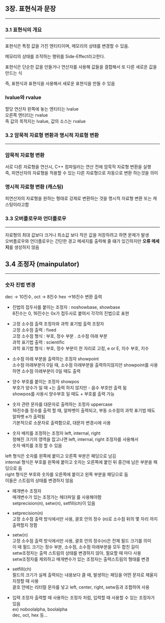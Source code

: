 ## 3장. 표현식과 문장 
--------------------

### 3.1 표현식의 개요 
---------------------
표현식은 특정 값을 가진 엔티티이며, 메모리의 상태를 변경할 수 있음. 

메모리의 상태를 조작하는 행위를 Side-Effect라고한다.

표현식은 단순한 값을 만들거나 연산자를 사용해 값들을 결합해서 또 다른 새로운 값을 만드는 식

즉, 표현식과 표현식을 사용해서 새로운 표현식을 만들 수 있음 


### lvalue와 rvalue 

할당 연산자 왼쪽에 놓는 엔티티는 lvalue<br>
오른쪽 엔티티는 rvalue <br>
즉 값의 목적지는 lvalue, 값의 소스는 rvalue <br>

### 3.2 암묵적 자료형 변환과 명시적 자료형 변환
---------------------------------------------
### 암묵적 자료형 변환 

서로 다른 자료형을 연산시, C++ 컴파일러는 연산 전에 암묵적 자료형 변환을 실행 <br>
즉, 피연산자의 자료형을 적용할 수 있는 다른 자료형으로 자동으로 변환 하는것을 의미 <br>

### 명시적 자료형 변환 (캐스팅)

피연산자의 자료형을 원하는 형태로 강제로 변환하는 것을 명시적 자료형 변환 또는 캐스팅이라고함 <br>


### 3.3 오버플로우와 언더플로우
--------------------
자료형의 최대 값보다 크거나 최소값 보다 작은 값을 저장하려고 하면 문제가 발생 <br>
오버플로우와 언더플로우는 간단한 경고 메세지를 출력해 줄 떄가 있긴하지만 **오류 메세지**를 생성하지 않음 <br>

## 3.4 조정자 (mainpulator)
-----------------------
### 숫자 진법 변경 
dec -> 10진수, oct -> 8진수 hex ->16진수 변환 출력<br>
* 진법의 접두사를 붙이는 조정자 : noshowbase, showbase<br> 
8진수는 0, 16진수는 0x가 접두사로 붙여서 각각의 진법으로 표현<br>
* 고정 소수점 출력 조정자와 과학 표기법 출력 조정자 <br>
고정 소수점 출력 : fixed <br>
고정 소수점 형식 : 부호, 정수 부분 . 소수점 아래 부분<br>
과학 표기법 출력 : scientific <br>
과학 표기법 형식 : 부호, 정수 부분이 한 자리로 고정, e or E, 지수 부호, 지수<br>

* 소수점 아래 부분을 출력하는 조정자 showpoint <br> 
소수점 아래부분이 0일 때, 소수점 아래부분을 출력하지않지만 showpoint를 사용하면 소수점 아래부분이 0일 때도 출력

* 양수 부호를 붙이는 조정자 showpos <br>
부호가 양수가 일 때  +는  출력 하지 않지만  - 음수 부호만 출력 됨<br> 
showpos를 사용시 양수부호 일 때도 + 부호를 출력 가능

* 숫자 관련 문자를 대문자로 출력하는 조정자  uppercase <br>
16진수를 정수를 출력 할 때, 알파벳이 출력되고, 부동 소수점의 과학 표기법 때도 알파벳 e가 출력됨<br>
기본적으로 소문자로 출력함으로, 대문자 변경시에 사용

* 숫자 배치를 조정하는 조정자 left, internal, right <br>
정해진 크기의 영역을 잡고나면 left, internal, right 조정자를 사용해서<br> 
숫자 배치를 조정 할 수 있음 

left 형식은 숫자를 왼쪽에 붙이고 오른쪽 부분은 패딩으로 남김 <br> 
internal 형식은 부호를 왼쪽에 붙이고 숫자는 오른쪽에 붙인 뒤 중간에 남은 부분을 패딩으로 둠 <br> 
right 형식은 부호와 숫자를 오른쪽에 붙이고 왼쪽 부분을 패딩으로 둠 <br> 
이들은 스트림의 상태를 변경하지 않음

* 매개변수 조정자 <br> 
매개변수가 있는 조정가는 헤더파일 <iomanip>를 사용해야함 <br> 
setprecision(n), setw(n), setfill(ch)이 있음 <br> 

+ setprecision(n) <br> 
고정 소수점 출력 방식에서만 사용, 괄호 안의 정수 (n)로 소수점 뒤의 몇 자리 까지 출력할지 정함

+ setw(n) <br> 
고정 소수점 출력 방식에서만 사용, 괄호 안의 정수(n)은 전체 필드 크기를 의미 <br> 
이 때 필드 크기는 정수 부분, 소수점, 소수점 아래부분을 모두 합친 길이 <br> 
setw조정자는 출력 스트림의 상태를 변경하지 않아, 필요할 때 마다 사용 <br> 
setw조정자를 제외하고 매개변수가 있는 조정자는 출력스트림의 형태를 변경  <br> 

+ setfill(ch) <br> 
필드의 크기가 실제 출력되는 내용보다 클 때, 발생하는 패딩을 어떤 문자로 채울지 지정할 때 사용 <br> 
괄호 안에는 리터럴 문자를 넣고 left, center, right, setw등과 조합하여 사용 

* 입력 조정자 
출력할 때 사용하는 조정자 처럼, 입력할 때 사용할 수 있는 조정자가 있음 <br> 
ex) noboolalpha, boolalpha <br> 
dec, oct, hex 등... 
